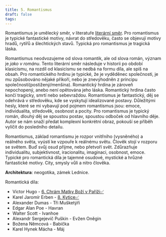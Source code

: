 ```yaml
---
title: 5. Romantismus
draft: false
tags:
---
```

 Romantismus je umělecký směr, v literatuře [literární směr](1.%20Literární%20směr%20✅.md).
Pro romantismus je typické fantastické motivy, návrat do středověku, často se objevují motivy hradů, rytířů a šlechtických stavů. Typická pro romantismus je tragická láska. 

Romantismus neodvozujeme od slova romantik, ale od slova román, význam je *jako v románu*. Tento literární směr následuje v historii po období klasicismu, na rozdíl od klasicismu se nedbá na formu díla, ale spíš na obsah. Pro romantického hrdinu je typické, že je vyděděnec společnosti, je mu způsobováno nějaké příkoří, nebo je znevýhodněn z principu společnosti(postižený/menšina). Romantický hrdina je zároveň nepochopený, anebo není opětována jeho láska. Romantický hrdina často končí tragicky, smrtí nebo sebevraždou. Romantismus je fantastický, děj se odehrává v středověku, kde se vyskytují idealizované postavy. Důležitými hesly, které se mi vybavují pod pojmem romantismus jsou: emoce, individualita, středověk, osobnost a pocity. Pro romantismus je typický román, dlouhý děj se spoustou postav, spoustou odboček od hlavního děje. Autor se nám snaží předat komplexní konkrétní obraz, pokouší se příběh vylíčit do posledního detailu.

Romantismus, základ romantismu je rozpor vnitřního (vysněného) a reálného světa, vyústí ke vzpouře k reálnému světu. Člověk stojí v rozporu se světem. Buď svůj osud přijme, nebo přetvoří svět. Zdůrazňuje individualitu, subjektivnost, iracionalitu, imaginaci, osobnost, emoce. Typické pro romantická díla je tajemné osudové, mystické a hrůzné fantastické motivy. City, smysly vůli a nitro člověka.

**Architektura**: neogotika, zámek Lednice. 

Romantická díla:
- Victor Hugo - [6. Chrám Matky Boží v Paříži✅](6.%20Chrám%20Matky%20Boží%20v%20Paříži✅.md)
- Karel Jaromír Erben - [8. Kytice✅](8.%20Kytice✅.md)
- Alexander Dumas - Tři Mušketýři
- Edgar Alan Poe - Havran
- Walter Scott - Ivanhoe
- Alexandr Sergejevič Puškin - Evžen Oněgin
- Božena Němcová - Babička
- Karel Hynek Mácha - Máj